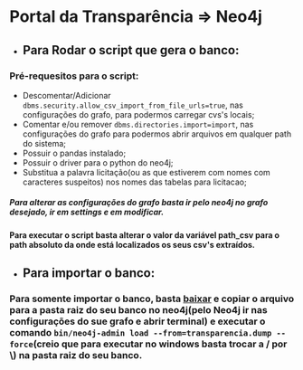 # Portal da Transparência => Neo4j

* ## Para Rodar o script que gera o banco:

### Pré-requesitos para o script:
* Descomentar/Adicionar `dbms.security.allow_csv_import_from_file_urls=true`, nas configurações do grafo, para podermos carregar cvs's locais;
* Comentar e/ou remover `dbms.directories.import=import`, nas configurações do grafo para podermos abrir arquivos em qualquer path do sistema;
* Possuir o pandas instalado;
* Possuir o driver para o python do neo4j;
* Substitua a palavra licitação(ou as que estiverem com nomes com caracteres suspeitos) nos nomes das tabelas para licitacao;
##### Para alterar as configurações do grafo basta ir pelo neo4j no grafo desejado, ir em settings e em modificar.

#### Para executar o script basta alterar o valor da variável path_csv para o path absoluto da onde está localizados os seus csv's extraídos.

* ## Para importar o banco:

### Para somente importar o banco, basta [baixar](https://drive.google.com/file/d/1efTagHwfbrTflWlBur0WufFowpLceX2S/view?usp=sharing) e copiar o arquivo para a pasta raiz do seu banco no neo4j(pelo Neo4j ir nas configurações do sue grafo e abrir terminal) e executar o comando `bin/neo4j-admin load --from=transparencia.dump --force`(creio que para executar no windows basta trocar a / por \\) na pasta raiz do seu banco.
